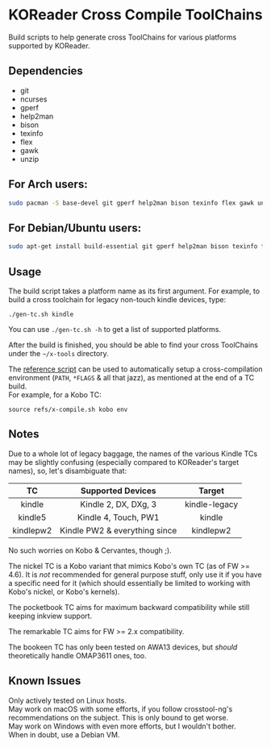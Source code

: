 # KOReader Cross Compile ToolChains

Build scripts to help generate cross ToolChains for various platforms supported by KOReader.


## Dependencies

* git
* ncurses
* gperf
* help2man
* bison
* texinfo
* flex
* gawk
* unzip

## For Arch users:
```bash
sudo pacman -S base-devel git gperf help2man bison texinfo flex gawk unzip
```

## For Debian/Ubuntu users:

```bash
sudo apt-get install build-essential git gperf help2man bison texinfo flex gawk autoconf automake wget curl file libncurses-dev unzip libtool libtool-bin
```

## Usage

The build script takes a platform name as its first argument.
For example, to build a cross toolchain for legacy non-touch kindle devices, type:

```
./gen-tc.sh kindle
```

You can use `./gen-tc.sh -h` to get a list of supported platforms.

After the build is finished, you should be able to find your cross ToolChains under the `~/x-tools` directory.

The [reference script](/refs/x-compile.sh) can be used to automatically setup a cross-compilation environment (`PATH`, `*FLAGS` & all that jazz), as mentioned at the end of a TC build.  
For example, for a Kobo TC:
```shell
source refs/x-compile.sh kobo env
```

## Notes

Due to a whole lot of legacy baggage, the names of the various Kindle TCs may be slightly confusing (especially compared to KOReader's target names), so, let's disambiguate that:

|     TC    |       Supported Devices       |     Target    |
|:---------:|:-----------------------------:|:-------------:|
|   kindle  |      Kindle 2, DX, DXg, 3     | kindle-legacy |
|  kindle5  |      Kindle 4, Touch, PW1     |     kindle    |
| kindlepw2 | Kindle PW2 & everything since |   kindlepw2   |

No such worries on Kobo & Cervantes, though ;).  

The nickel TC is a Kobo variant that mimics Kobo's own TC (as of FW >= 4.6). It is *not* recommended for general purpose stuff, only use it if you have a specific need for it (which should essentially be limited to working with Kobo's nickel, or Kobo's kernels).

The pocketbook TC aims for maximum backward compatibility while still keeping inkview support.

The remarkable TC aims for FW >= 2.x compatibility.

The bookeen TC has only been tested on AWA13 devices, but *should* theoretically handle OMAP3611 ones, too.

## Known Issues

Only actively tested on Linux hosts.  
May work on macOS with some efforts, if you follow crosstool-ng's recommendations on the subject. This is only bound to get worse.  
May work on Windows with even more efforts, but I wouldn't bother.  
When in doubt, use a Debian VM.

<!-- kate: indent-mode cstyle; indent-width 4; replace-tabs on; remove-trailing-spaces none; -->
